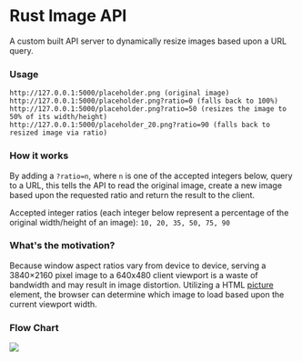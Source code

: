 # Rust Image API

A custom built API server to dynamically resize images based upon a URL query.

### Usage

```
http://127.0.0.1:5000/placeholder.png (original image)
http://127.0.0.1:5000/placeholder.png?ratio=0 (falls back to 100%)
http://127.0.0.1:5000/placeholder.png?ratio=50 (resizes the image to 50% of its width/height)
http://127.0.0.1:5000/placeholder_20.png?ratio=90 (falls back to resized image via ratio)
```

### How it works

By adding a `?ratio=n`, where `n` is one of the accepted integers below, query to a URL, this tells the
API to read the original image, create a new image based upon the requested ratio and return the result
to the client.

Accepted integer ratios (each integer below represent a percentage of the original width/height of an image):
`10, 20, 35, 50, 75, 90`

### What's the motivation?

Because window aspect ratios vary from device to device, serving a 3840×2160 pixel image to a 640x480 client
viewport is a waste of bandwidth and may result in image distortion. Utilizing a HTML [picture](https://www.w3schools.com/TAGS/tag_picture.asp) element, the browser
can determine which image to load based upon the current viewport width.

### Flow Chart

<img src="https://i.imgur.com/kEkv6QU.png" />
